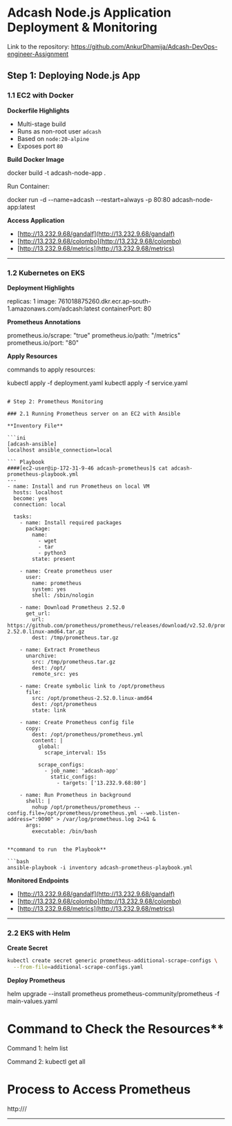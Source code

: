 
# Adcash Node.js Application Deployment & Monitoring

Link to the repository: https://github.com/AnkurDhamija/Adcash-DevOps-engineer-Assignment


## Step 1: Deploying Node.js App

### 1.1 EC2 with Docker

**Dockerfile Highlights**
- Multi-stage build
- Runs as non-root user `adcash`
- Based on `node:20-alpine`
- Exposes port `80`


**Build Docker Image**

docker build -t adcash-node-app .


Run Container:


docker run -d --name=adcash --restart=always -p 80:80 adcash-node-app:latest


**Access Application**

* [http://13.232.9.68/gandalf](http://13.232.9.68/gandalf)
* [http://13.232.9.68/colombo](http://13.232.9.68/colombo)
* [http://13.232.9.68/metrics](http://13.232.9.68/metrics)

---

### 1.2 Kubernetes on EKS

**Deployment Highlights**


replicas: 1
image: 761018875260.dkr.ecr.ap-south-1.amazonaws.com/adcash:latest
containerPort: 80

**Prometheus Annotations**


prometheus.io/scrape: "true"
prometheus.io/path: "/metrics"
prometheus.io/port: "80"


**Apply Resources**

commands to apply resources: 

kubectl apply -f deployment.yaml
kubectl apply -f service.yaml
```

# Step 2: Prometheus Monitoring

### 2.1 Running Prometheus server on an EC2 with Ansible

**Inventory File**

```ini
[adcash-ansible]
localhost ansible_connection=local

``` Playbook
####[ec2-user@ip-172-31-9-46 adcash-prometheus]$ cat adcash-prometheus-playbook.yml
---
- name: Install and run Prometheus on local VM
  hosts: localhost
  become: yes
  connection: local

  tasks:
    - name: Install required packages
      package:
        name:
          - wget
          - tar
          - python3
        state: present

    - name: Create prometheus user
      user:
        name: prometheus
        system: yes
        shell: /sbin/nologin

    - name: Download Prometheus 2.52.0
      get_url:
        url: https://github.com/prometheus/prometheus/releases/download/v2.52.0/prometheus-2.52.0.linux-amd64.tar.gz
        dest: /tmp/prometheus.tar.gz

    - name: Extract Prometheus
      unarchive:
        src: /tmp/prometheus.tar.gz
        dest: /opt/
        remote_src: yes

    - name: Create symbolic link to /opt/prometheus
      file:
        src: /opt/prometheus-2.52.0.linux-amd64
        dest: /opt/prometheus
        state: link

    - name: Create Prometheus config file
      copy:
        dest: /opt/prometheus/prometheus.yml
        content: |
          global:
            scrape_interval: 15s

          scrape_configs:
            - job_name: 'adcash-app'
              static_configs:
                - targets: ['13.232.9.68:80']

    - name: Run Prometheus in background
      shell: |
        nohup /opt/prometheus/prometheus --config.file=/opt/prometheus/prometheus.yml --web.listen-address=":9090" > /var/log/prometheus.log 2>&1 &
      args:
        executable: /bin/bash


**command to run  the Playbook**

```bash
ansible-playbook -i inventory adcash-prometheus-playbook.yml
```

**Monitored Endpoints**

* [http://13.232.9.68/gandalf](http://13.232.9.68/gandalf)
* [http://13.232.9.68/colombo](http://13.232.9.68/colombo)
* [http://13.232.9.68/metrics](http://13.232.9.68/metrics)

---

### 2.2 EKS with Helm

**Create Secret**

```bash
kubectl create secret generic prometheus-additional-scrape-configs \
  --from-file=additional-scrape-configs.yaml
```

**Deploy Prometheus**


helm upgrade --install prometheus prometheus-community/prometheus -f main-values.yaml

# Command to Check  the Resources**


Command 1: helm list


Command 2: kubectl get all

# Process to Access Prometheus


http://<loadbalancer-dns>/

-----------------------
